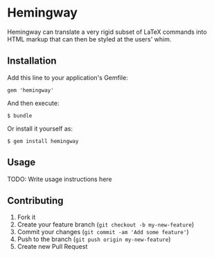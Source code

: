 # Hemingway

Hemingway can translate a very rigid subset of LaTeX commands into HTML markup that can then be styled at the users' whim. 

## Installation

Add this line to your application's Gemfile:

    gem 'hemingway'

And then execute:

    $ bundle

Or install it yourself as:

    $ gem install hemingway

## Usage

TODO: Write usage instructions here

## Contributing

1. Fork it
2. Create your feature branch (`git checkout -b my-new-feature`)
3. Commit your changes (`git commit -am 'Add some feature'`)
4. Push to the branch (`git push origin my-new-feature`)
5. Create new Pull Request
